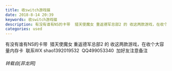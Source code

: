 ```yaml
---
title: 收switch游戏碟
date: 2018-8-14 20:39
keywords: 收switch游戏碟
description: 有没有谁有NS的卡带  猎天使魔女 重返德军总部2 的 收这两款游戏，在收个大容量内存卡  联系WX shao1392019532  QQ499053340  加好友注意备注
categories: used
---
```

<td class="t_f" id="postmessage_1641215">

有没有谁有NS的卡带  猎天使魔女 重返德军总部2 的 收这两款游戏，在收个大容量内存卡  联系WX shao1392019532  QQ499053340  加好友注意备注</td>
###### 转载自[菲龙网]